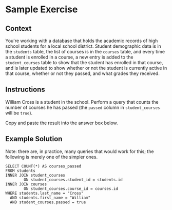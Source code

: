 Sample Exercise
===============

Context
-------

You're working with a database that holds the academic records of high school
students for a local school district. Student demographic data is in the
`students` table, the list of courses is in the `courses` table, and every time
a student is enrolled in a course, a new entry is added to the
`student_courses` table to show that the student has enrolled in that
course, and is later updated to show whether or not the student is currently
active in that course, whether or not they passed, and what grades they
received.

Instructions
------------

William Cross is a student in the school. Perform a query that counts the
number of courses he has passed (the `passed` column in `student_courses` will
be `true`).

Copy and paste the result into the answer box below.

Example Solution
----------------

Note: there are, in practice, many queries that would work for this; the
following is merely one of the simpler ones.

~~~~
SELECT COUNT(*) AS courses_passed
FROM students
INNER JOIN student_courses
        ON student_courses.student_id = students.id
INNER JOIN courses
        ON student_courses.course_id = courses.id
WHERE students.last_name = "Cross"
  AND students.first_name = "William"
  AND student_courses.passed = true
~~~~
